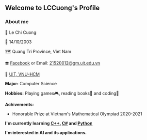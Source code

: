 ## Welcome to LCCuong's Profile



### About me

:information_desk_person: Le Chi Cuong

:birthday: 14/10/2003

:world_map: Quang Tri Province, Viet Nam

:phone: [Facebook](https://www.facebook.com/chicuong.le.3781) or Email: [21520012@gm.uit.edu.vn]()

:school: [UIT, VNU-HCM](https://en.uit.edu.vn/)

**Major:** Computer Science

**Hobbies:** Playing games:video_game:, reading books:book: and coding:woozy_face:

**Achivements:**
- Honorable Prize at Vietnam's Mathematical Olympiad 2020-2021

**I'm currently learning [C++](), [C#]() and [Python]()**

**I'm interested in AI and its applications.**
